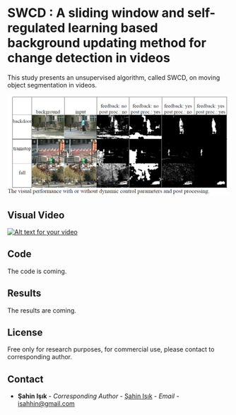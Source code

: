 # SWCD : A sliding window and self-regulated learning based background updating method for change detection in videos
This study presents an unsupervised algorithm, called SWCD, on moving object segmentation in videos. 

![alt text](https://github.com/isahhin/swcd/blob/master/contents/swcd2.PNG)


## Visual Video

[![Alt text for your video](https://img.youtube.com/vi/aPv2gEA8Q8A/0.jpg)](https://www.youtube.com/watch?v=aPv2gEA8Q8A)

## Code
The code is coming.

## Results

The results are coming.

## License

Free only for research purposes, for commercial use, please contact to corresponding author.

## Contact

* **Şahin Işık** - *Corresponding Author* - [Şahin Işık](http://ceng.ogu.edu.tr/Sayfa/Index/32/bolum-personeli) - *Email* - isahhin@gmail.com
